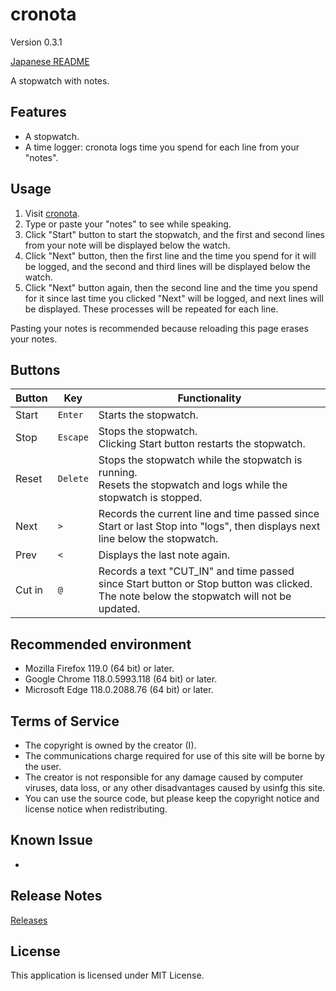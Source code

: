 # cronota

Version 0.3.1

[Japanese README](README.ja.md)

A stopwatch with notes.

## Features

- A stopwatch.
- A time logger: cronota logs time you spend for each line from your "notes".

## Usage

1. Visit [cronota](https://taidalog.github.io/cronota/).
1. Type or paste your "notes" to see while speaking.
1. Click "Start" button to start the stopwatch, and the first and second lines from your note will be displayed below the watch.
1. Click "Next" button, then the first line and the time you spend for it will be logged, and the second and third lines will be displayed below the watch.
1. Click "Next" button again, then the second line and the time you spend for it since last time you clicked "Next" will be logged, and next lines will be displayed. These processes will be repeated for each line.

Pasting your notes is recommended because reloading this page erases your notes.

## Buttons

| Button | Key      | Functionality                                                                                                                               |
| ------ | -------- | ------------------------------------------------------------------------------------------------------------------------------------------- |
| Start  | `Enter`  | Starts the stopwatch.                                                                                                                       |
| Stop   | `Escape` | Stops the stopwatch.<br>Clicking Start button restarts the stopwatch.                                                                       |
| Reset  | `Delete` | Stops the stopwatch while the stopwatch is running.<br>Resets the stopwatch and logs while the stopwatch is stopped.                        |
| Next   | `>`      | Records the current line and time passed since Start or last Stop into "logs", then displays next line below the stopwatch.                 |
| Prev   | `<`      | Displays the last note again.                                                                                                               |
| Cut in | `@`      | Records a text "CUT_IN" and time passed since Start button or Stop button was clicked.<br>The note below the stopwatch will not be updated. |

## Recommended environment

- Mozilla Firefox 119.0 (64 bit) or later.
- Google Chrome 118.0.5993.118 (64 bit) or later.
- Microsoft Edge 118.0.2088.76 (64 bit) or later.

## Terms of Service

- The copyright is owned by the creator (I).
- The communications charge required for use of this site will be borne by the user.
- The creator is not responsible for any damage caused by computer viruses, data loss, or any other disadvantages caused by usinfg this site.
- You can use the source code, but please keep the copyright notice and license notice when redistributing.

## Known Issue

-

## Release Notes

[Releases](https://github.com/taidalog/cronota/releases)

## License

This application is licensed under MIT License.
